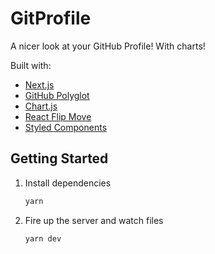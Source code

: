 # GitProfile

A nicer look at your GitHub Profile! With charts!

Built with:

- [Next.js](https://nextjs.org/)
- [GitHub Polyglot](https://github.com/IonicaBizau/node-gh-polyglot)
- [Chart.js](https://www.chartjs.org/)
- [React Flip Move](https://github.com/joshwcomeau/react-flip-move)
- [Styled Components](https://www.styled-components.com/)

## Getting Started

1. Install dependencies

   ```bash
   yarn
   ```

2. Fire up the server and watch files

   ```bash
   yarn dev
   ```
